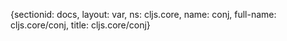 {sectionid: docs, layout: var, ns: cljs.core, name: conj, full-name: cljs.core/conj,
  title: cljs.core/conj}
